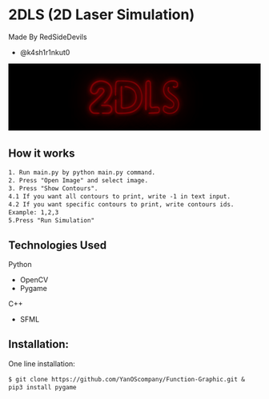 # 2DLS (2D Laser Simulation)
Made By RedSideDevils 
- @k4sh1r1nkut0

![output_HyoIRD](https://github.com/RedSideDevils/2DLS/blob/main/logo.gif)

## How it works
```
1. Run main.py by python main.py command.
2. Press "Open Image" and select image.
3. Press "Show Contours".
4.1 If you want all contours to print, write -1 in text input.
4.2 If you want specific contours to print, write contours ids. Example: 1,2,3
5.Press "Run Simulation"
```
## Technologies Used
Python
- OpenCV
- Pygame

C++
- SFML



## Installation:

One line installation:
```
$ git clone https://github.com/YanOScompany/Function-Graphic.git & pip3 install pygame
```

